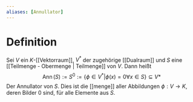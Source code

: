 ```yaml
---
aliases: [Annullator]
---
```

# Definition
Sei $V$ ein $K$-[[Vektorraum]], $V^*$ der zugehörige [[Dualraum]] und $S$ eine [[Teilmenge - Obermenge | Teilmenge]] von $V$. Dann heißt 
$$\operatorname{Ann}(S) := S^0 := \{\phi \in V^* | \phi(x) = 0 \forall x \in S \} \subseteq V*$$
Der Annullator von $S$. Dies ist die [[menge]] aller Abbildungen $\phi: V \to K$, deren Bilder $0$ sind, für alle Elemente aus $S$.
